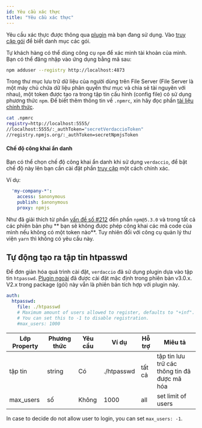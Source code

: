 ```yaml
---
id: Yêu cầu xác thực
title: "Yêu cầu xác thực"
---
```

Yêu cầu xác thực được thông qua [plugin](plugins.md) mà bạn đang sử dụng. Vào [truy cập gói](packages.md) để biết danh mục các gói.

Tự khách hàng có thể dùng công cụ `npm` để xác minh tài khoản của mình. Bạn có thể đăng nhập vào ứng dụng bằng mã sau:

```bash
npm adduser --registry http://localhost:4873
```

Trong thư mục lưu trữ dữ liệu của người dùng trên File Server (File Server là một máy chủ chứa dữ liệu phân quyền thư mục và chia sẻ tài nguyên với nhau), một token được tạo ra trong tập tin cấu hình (config file) có sử dụng phương thức `npm`. Để biết thêm thông tin về `.npmrc`, xin hãy đọc phần [tài liệu chính thức](https://docs.npmjs.com/files/npmrc).

```bash
cat .npmrc
registry=http://localhost:5555/
//localhost:5555/:_authToken="secretVerdaccioToken"
//registry.npmjs.org/:_authToken=secretNpmjsToken
```

#### Chế độ công khai ẩn danh

Bạn có thể chọn chế độ công khai ẩn danh khi sử dụng `verdaccio`, để bật chế độ này lên bạn cần cài đặt phần [truy cập](packages.md) một cách chính xác.

Ví dụ:

```yaml
  'my-company-*':
    access: $anonymous
    publish: $anonymous
    proxy: npmjs
```

Như đã giải thích từ phần [vấn đề số #212](https://github.com/verdaccio/verdaccio/issues/212#issuecomment-308578500) đến phần `npm@5.3.0` và trong tất cả các phiên bản phụ ** bạn sẽ không được phép công khai các mã code của mình nếu không có một token nào**. Tuy nhiên đối với công cụ quản lý thư viện `yarn` thì không có yêu cầu này.

## Tự động tạo ra tập tin htpasswd

Để đơn giản hóa quá trình cài đặt, `verdaccio` đã sử dụng plugin dựa vào tập tin `htpasswd`. [Plugin ngoài](https://github.com/verdaccio/verdaccio-htpasswd) đã được cài đặt mặc định trong phiên bản v3.0.x. V2.x trong package (gói) này vẫn là phiên bản tích hợp với plugin này.

```yaml
auth:
  htpasswd:
    file: ./htpasswd
    # Maximum amount of users allowed to register, defaults to "+inf".
    # You can set this to -1 to disable registration.
    #max_users: 1000
```

| Lớp Property | Phương thức | Yêu cầu | Ví dụ      | Hỗ trợ | Miêu tả                                      |
| ------------ | ----------- | ------- | ---------- | ------ | -------------------------------------------- |
| tập tin      | string      | Có      | ./htpasswd | tất cả | tập tin lưu trữ các thông tin đã được mã hóa |
| max_users    | số          | Không   | 1000       | all    | set limit of users                           |

In case to decide do not allow user to login, you can set `max_users: -1`.